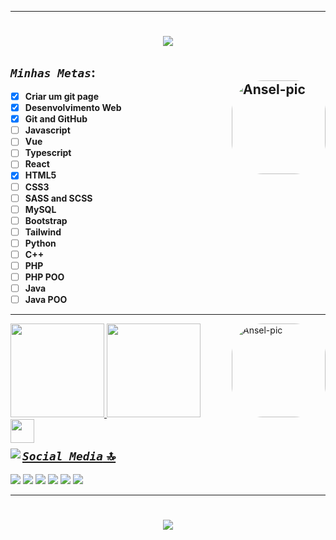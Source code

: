  ***
 <h1 align="center">
 <img src="https://readme-typing-svg.herokuapp.com/?font=Righteous&size=35&center=true&vCenter=true&width=500&height=70&duration=4000&lines=Olá!+👋;+meu+nome+é;+Anselmo+Polcaro+Ribeiro.;+sou+estudante+de;+Engenharia+de+Computação!;+estou+desenvolvendo;+aplicações+de+fron-end;+e+de+back-end;+mas+eu+💬+penso;+em+trabalhar+na+área+de+IA!;" />
 </h1>
 
 ## **_`Minhas Metas`_**: <div><img align="right" alt="Ansel-pic" height="150" style="border-radius:50px;" src="https://user-images.githubusercontent.com/66381597/164872842-39e47a3b-b1ff-4cd9-a0e5-bb5d5ff11f00.jpg"></div>
 
- [x] **Criar um git page**
- [x] **Desenvolvimento Web**
- [x] **Git and GitHub**     
- [ ] **Javascript**
- [ ] **Vue**
- [ ] **Typescript**
- [ ] **React**
- [x] **HTML5**
- [ ] **CSS3**
- [ ] **SASS and SCSS**
- [ ] **MySQL**
- [ ] **Bootstrap**
- [ ] **Tailwind**
- [ ] **Python** 
- [ ] **C++**
- [ ] **PHP**
- [ ] **PHP POO**
- [ ] **Java**
- [ ] **Java POO**
***
  <a href="https://github.com/polcaronet">
  <img height="150em" src="https://github-readme-stats.vercel.app/api?username=polcaronet&show_icons=true&theme=react&include_all_commits=true&count_private=true"/>
  <img height="150em" src="https://github-readme-stats.vercel.app/api/top-langs/?username=polcaronet&layout=compact&langs_count=7&theme=react"/>

 <img align="right" alt="Ansel-pic" height="150" style="border-radius:50px;"  src="https://user-images.githubusercontent.com/66381597/166562759-f5d279eb-5dda-46ad-9e7b-e4dee0eee8bc.png?width=676&height=676">
 <div>
 <img align="left" height="38" src="https://skillicons.dev/icons?i=java,javascript,typescript,react,vue,tailwind,bootstrap,html,css,scss,mysql,php,github,git,python" /><br>
 </div>
 
 ## <img align="left" src="https://user-images.githubusercontent.com/66381597/163893585-ec4a0c99-6901-4610-bc4f-a0bde0de172e.png"><span style="font-family: Arial, sans-serif">_`Social Media`_ 🔝</span>
  <a href="https://www.linkedin.com/in/anselmo-polcaro-ribeiro-b2a570207" target="_blank"><img src="https://img.shields.io/badge/LinkedIn-0077B5?style=for-the-badge&logo=linkedin&logoColor=white" target="_blank"></a>
  <a href="https://www.instagram.com/polcaronet/" target="_blank"><img src="https://img.shields.io/badge/Instagram-E4405F?style=for-the-badge&logo=instagram&logoColor=white" target="_blank"></a>
  <a href="https://youtube.com/channel/UCidZ9rDQp3TYIrMV0I9ikvg" target="_blank"><img src="https://img.shields.io/badge/YouTube-FF0000?style=for-the-badge&logo=youtube&logoColor=white" target="_blank"></a>
  <a href="https://www.facebook.com/anselmo.polcaro/" target="_blank"><img src="https://img.shields.io/badge/Facebook-1877F2?style=for-the-badge&logo=facebook&logoColor=white" target="_blank"></a>
  <a href="https://medium.com/@polcaronet" target="_blank"><img src="https://img.shields.io/badge/Medium-12100E?style=for-the-badge&logo=medium&logoColor=white" target="_blank"></a>
  <a href="mailto:polcaronet@gmail.com"><img src="https://img.shields.io/badge/-Gmail-%23333?style=for-the-badge&logo=gmail&logoColor=white" target="_blank"></a></div> 
 *** 
<h1 align="center">
<img src="https://readme-typing-svg.herokuapp.com/?font=Righteous&size=35&center=true&vCenter=true&width=500&height=70&duration=4000&lines=Obrigado+pela+visita;+e+volte+sempre!" />
</h1>
